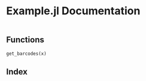 # Example.jl Documentation

```@contents
```

## Functions

```@docs
get_barcodes(x)
```

## Index

```@index
```
